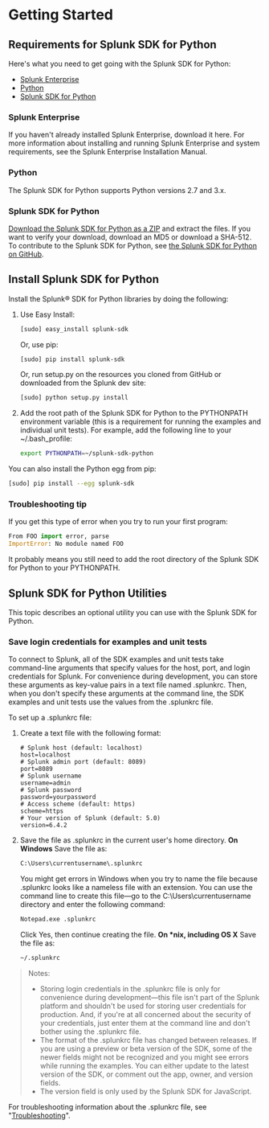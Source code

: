 # Getting Started

## Requirements for Splunk SDK for Python

Here's what you need to get going with the Splunk SDK for Python:

- [Splunk Enterprise](http://dev.splunk.com/view/python-sdk/SP-CAAAEFB#splunk)
- [Python](http://dev.splunk.com/view/python-sdk/SP-CAAAEFB#python)
- [Splunk SDK for Python](http://dev.splunk.com/view/python-sdk/SP-CAAAEFB#sdk)

### Splunk Enterprise

If you haven't already installed Splunk Enterprise, download it here. For more information about installing and running Splunk Enterprise and system requirements, see the Splunk Enterprise Installation Manual.

### Python

The Splunk SDK for Python supports Python versions 2.7 and 3.x.

### Splunk SDK for Python

[Download the Splunk SDK for Python as a ZIP](http://dev.splunk.com/goto/sdk-python) and extract the files.
If you want to verify your download, download an MD5 or download a SHA-512.
To contribute to the Splunk SDK for Python, see [the Splunk SDK for Python on GitHub](https://github.com/splunk/splunk-sdk-python).

## Install Splunk SDK for Python

Install the Splunk® SDK for Python libraries by doing the following:

1. Use Easy Install:
    ```bash
    [sudo] easy_install splunk-sdk
    ```
    Or, use pip:
    ```bash
    [sudo] pip install splunk-sdk
    ```
    Or, run setup.py on the resources you cloned from GitHub or downloaded from the Splunk dev site:
    ```bash
    [sudo] python setup.py install
    ```
2. Add the root path of the Splunk SDK for Python to the PYTHONPATH environment variable (this is a requirement for running the examples and individual unit tests). For example, add the following line to your ~/.bash_profile:
    ```bash
    export PYTHONPATH=~/splunk-sdk-python
    ```

You can also install the Python egg from pip:

```bash
[sudo] pip install --egg splunk-sdk
```

### Troubleshooting tip

If you get this type of error when you try to run your first program:

```python
From FOO import error, parse
ImportError: No module named FOO
```

It probably means you still need to add the root directory of the Splunk SDK for Python to your PYTHONPATH.

## Splunk SDK for Python Utilities

This topic describes an optional utility you can use with the Splunk SDK for Python.

### Save login credentials for examples and unit tests

To connect to Splunk, all of the SDK examples and unit tests take command-line arguments that specify values for the host, port, and login credentials for Splunk. For convenience during development, you can store these arguments as key-value pairs in a text file named .splunkrc. Then, when you don't specify these arguments at the command line, the SDK examples and unit tests use the values from the .splunkrc file.

To set up a .splunkrc file:

1. Create a text file with the following format:
    ```properties
    # Splunk host (default: localhost)
    host=localhost
    # Splunk admin port (default: 8089)
    port=8089
    # Splunk username
    username=admin
    # Splunk password
    password=yourpassword
    # Access scheme (default: https)
    scheme=https
    # Your version of Splunk (default: 5.0)
    version=6.4.2
    ```
2. Save the file as .splunkrc in the current user's home directory.
    __On Windows__
    Save the file as:
    ```bash
    C:\Users\currentusername\.splunkrc
    ```
    You might get errors in Windows when you try to name the file because .splunkrc looks like a nameless file with an extension. You can use the command line to create this file—go to the C:\Users\currentusername directory and enter the following command:
    ```bash
    Notepad.exe .splunkrc
    ```
    Click Yes, then continue creating the file.
    __On *nix, including OS X__
    Save the file as:
    ```bash
    ~/.splunkrc
    ```

> Notes:
> - Storing login credentials in the .splunkrc file is only for convenience during development—this file isn't part of the Splunk platform and shouldn't be used for storing user credentials for production. And, if you're at all concerned about the security of your credentials, just enter them at the command line and don't bother using the .splunkrc file.
> - The format of the .splunkrc file has changed between releases. If you are using a preview or beta version of the SDK, some of the newer fields might not be recognized and you might see errors while running the examples. You can either update to the latest version of the SDK, or comment out the app, owner, and version fields.
> - The version field is only used by the Splunk SDK for JavaScript.

For troubleshooting information about the .splunkrc file, see "[Troubleshooting](http://dev.splunk.com/view/python-sdk/SP-CAAAEUQ)".